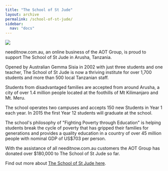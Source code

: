 ```yaml
---
title: "The School of St Jude"
layout: archive
permalink: /school-of-st-jude/
sidebar:
  nav: "docs"
---
```


<img src="https://www.schoolofstjude.org/wp-content/uploads/2020/03/Appeal-Sponsorship-Banner_2.png" />

needitnow.com.au, an online business of the AOT Group, is proud to support The School of St Jude in Arusha, Tanzania.

Opened by Australian Gemma Sisia in 2002 with just three students and one teacher, The School of St Jude is now a thriving institute for over 1,700 students and more than 500 local Tanzanian staff. 

Students from disadvantaged families are accepted from around Arusha, a city of over 1.4 million people located at the foothills of Mt Kilimanjaro and Mt. Meru.

The school operates two campuses and accepts 150 new Students in Year 1 each year. In 2015 the first Year 12 students will graduate at the school.

The school's philosophy of "Fighting Poverty through Education" is helping students break the cycle of poverty that has gripped their families for generations and provides a quality education in a country of over 45 million people with nominal GDP of US$703 per person.

With the assistance of all needitnow.com.au customers the AOT Group has donated over $180,000 to The School of St Jude so far.

Find out more about [The School of St Jude here](https://www.schoolofstjude.org/).  